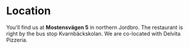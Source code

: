 # Location
You'll find us at **Mostensvägen 5** in northern Jordbro. The restaurant is
right by the bus stop Kvarnbäckskolan. We are co-located with Delvita Pizzeria.
